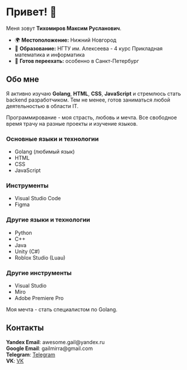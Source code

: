 <!-- Основная информация -->
<h1>Привет! 👋</h1>
<p>Меня зовут <strong>Тихомиров Максим Русланович</strong>.</p>

<ul>
  <li>🌍 <strong>Местоположение:</strong> Нижний Новгород</li>
  <li>🏫 <strong>Образование:</strong> НГТУ им. Алексеева - 4 курс Прикладная математика и информатика</li>
  <li>💼 <strong>Готов переехать:</strong> особенно в Санкт-Петербург</li>
</ul>

<!-- Обо мне -->
<h2>Обо мне</h2>
<p>Я активно изучаю <strong>Golang</strong>, <strong>HTML</strong>, <strong>CSS</strong>, <strong>JavaScript</strong> и стремлюсь стать backend разработчиком. Тем не менее, готов заниматься любой деятельностью в области IT.</p>
<p>Программирование - моя страсть, любовь и мечта. Все свободное время трачу на разные проекты и изучение языков.</p>

<h3>Основные языки и технологии</h3>
<ul>
  <li>Golang (любимый язык)</li>
  <li>HTML</li>
  <li>CSS</li>
  <li>JavaScript</li>
</ul>

<h3>Инструменты</h3>
<ul>
  <li>Visual Studio Code</li>
  <li>Figma</li>
</ul>

<h3>Другие языки и технологии</h3>
<ul>
  <li>Python</li>
  <li>C++</li>
  <li>Java</li>
  <li>Unity (C#)</li>
  <li>Roblox Studio (Luau)</li>
</ul>

<h3>Другие инструменты</h3>
<ul>
  <li>Visual Studio</li>
  <li>Miro</li>
  <li>Adobe Premiere Pro</li>
</ul>

<!-- Мечта -->
<p>Моя мечта - стать специалистом по Golang.</p>

<!-- Контакты -->
<h2>Контакты</h2>
<p>
  <strong>Yandex Email</strong>: awesome.gail@yandex.ru<br>
  <strong>Google Email</strong>: gailmirra@gmail.com<br>
  <strong>Telegram</strong>: <a href="https://t.me/Tichomirov2003">Telegram</a> <br>
  <strong>VK</strong>: <a href="https://vk.com/heehee_boy">VK</a>
</p>

<!--
**DEPTH-STRIDA/DEPTH-STRIDA** is a ✨ _special_ ✨ repository because its `README.md` (this file) appears on your GitHub profile.

Here are some ideas to get you started:

- 🔭 I’m currently working on ...
- 🌱 I’m currently learning ...
- 👯 I’m looking to collaborate on ...
- 🤔 I’m looking for help with ...
- 💬 Ask me about ...
- 📫 How to reach me: ...
- 😄 Pronouns: ...
- ⚡ Fun fact: ...
-->
